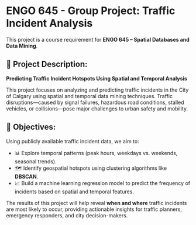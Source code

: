# ENGO 645 - Group Project: Traffic Incident Analysis

This project is a course requirement for **ENGO 645 – Spatial Databases and Data Mining**.

## 📝 Project Description:
**Predicting Traffic Incident Hotspots Using Spatial and Temporal Analysis**

This project focuses on analyzing and predicting traffic incidents in the City of Calgary using spatial and temporal data mining techniques. Traffic disruptions—caused by signal failures, hazardous road conditions, stalled vehicles, or collisions—pose major challenges to urban safety and mobility.

## 🧠 Objectives:
Using publicly available traffic incident data, we aim to:
- 📊 Explore temporal patterns (peak hours, weekdays vs. weekends, seasonal trends).
- 🗺️ Identify geospatial hotspots using clustering algorithms like **DBSCAN**.
- 📈 Build a machine learning regression model to predict the frequency of incidents based on spatial and temporal features.

The results of this project will help reveal **when and where** traffic incidents are most likely to occur, providing actionable insights for traffic planners, emergency responders, and city decision-makers.
